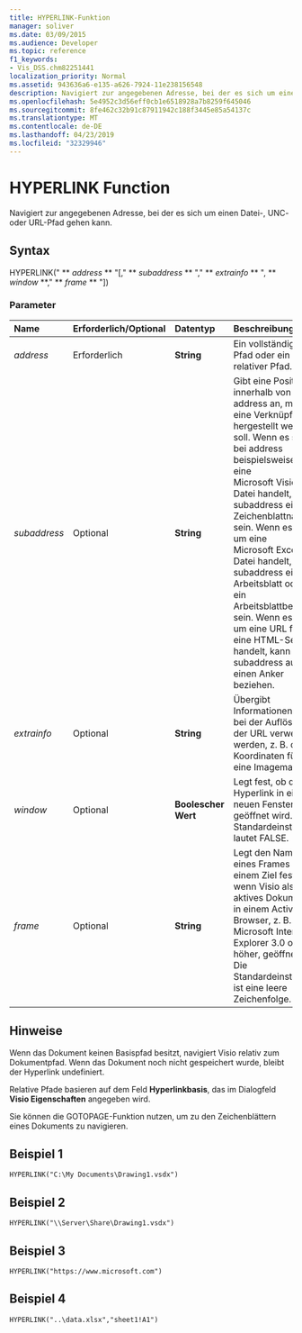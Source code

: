 ```yaml
---
title: HYPERLINK-Funktion
manager: soliver
ms.date: 03/09/2015
ms.audience: Developer
ms.topic: reference
f1_keywords:
- Vis_DSS.chm82251441
localization_priority: Normal
ms.assetid: 943636a6-e135-a626-7924-11e238156548
description: Navigiert zur angegebenen Adresse, bei der es sich um einen Datei-, UNC- oder URL-Pfad gehen kann.
ms.openlocfilehash: 5e4952c3d56eff0cb1e6518928a7b8259f645046
ms.sourcegitcommit: 8fe462c32b91c87911942c188f3445e85a54137c
ms.translationtype: MT
ms.contentlocale: de-DE
ms.lasthandoff: 04/23/2019
ms.locfileid: "32329946"
---
```

# <a name="hyperlink-function"></a>HYPERLINK Function

Navigiert zur angegebenen Adresse, bei der es sich um einen Datei-, UNC- oder URL-Pfad gehen kann.
  
## <a name="syntax"></a>Syntax

HYPERLINK(" ** *address* ** "[," ** *subaddress* ** "," ** *extrainfo* ** ", ** *window* **," ** *frame* ** "]) 
  
### <a name="parameters"></a>Parameter

|**Name**|**Erforderlich/Optional**|**Datentyp**|**Beschreibung**|
|:-----|:-----|:-----|:-----|
| _address_ <br/> |Erforderlich  <br/> |**String** <br/> |Ein vollständiger Pfad oder ein relativer Pfad.  <br/> |
| _subaddress_ <br/> |Optional  <br/> |**String** <br/> |Gibt eine Position innerhalb von address an, mit der eine Verknüpfung hergestellt werden soll. Wenn es sich bei address beispielsweise um eine Microsoft Visio-Datei handelt, kann subaddress ein Zeichenblattname sein. Wenn es sich um eine Microsoft Excel-Datei handelt, kann subaddress ein Arbeitsblatt oder ein Arbeitsblattbereich sein. Wenn es sich um eine URL für eine HTML-Seite handelt, kann sich subaddress auf einen Anker beziehen.  <br/> |
| _extrainfo_ <br/> |Optional  <br/> |**String** <br/> |Übergibt Informationen, die bei der Auflösung der URL verwendet werden, z. B. die Koordinaten für eine Imagemap.  <br/> |
| _window_ <br/> |Optional  <br/> |**Boolescher Wert** <br/> |Legt fest, ob der Hyperlink in einem neuen Fenster geöffnet wird. Die Standardeinstellung lautet FALSE.  <br/> |
| _frame_ <br/> |Optional  <br/> |**String** <br/> | Legt den Namen eines Frames zu einem Ziel fest, wenn Visio als aktives Dokument in einem ActiveX-Browser, z. B. Microsoft Internet Explorer 3.0 oder höher, geöffnet ist. Die Standardeinstellung ist eine leere Zeichenfolge.  <br/> |
   
## <a name="remarks"></a>Hinweise

Wenn das Dokument keinen Basispfad besitzt, navigiert Visio relativ zum Dokumentpfad. Wenn das Dokument noch nicht gespeichert wurde, bleibt der Hyperlink undefiniert. 
  
Relative Pfade basieren auf dem Feld **Hyperlinkbasis**, das im Dialogfeld **Visio Eigenschaften** angegeben wird. 
  
Sie können die GOTOPAGE-Funktion nutzen, um zu den Zeichenblättern eines Dokuments zu navigieren. 
  
## <a name="example-1"></a>Beispiel 1

 `HYPERLINK("C:\My Documents\Drawing1.vsdx")`
  
## <a name="example-2"></a>Beispiel 2

 `HYPERLINK("\\Server\Share\Drawing1.vsdx")`
  
## <a name="example-3"></a>Beispiel 3

 `HYPERLINK("https://www.microsoft.com")`
  
## <a name="example-4"></a>Beispiel 4

 `HYPERLINK("..\data.xlsx","sheet1!A1")`
  

